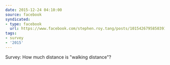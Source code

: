```yaml
---
date: 2015-12-24 04:10:00
source: facebook
syndicated:
- type: facebook
  url: https://www.facebook.com/stephen.roy.tang/posts/10154267958503912
tags:
- survey
- '2015'
---
```


Survey: How much distance is "walking distance"?
